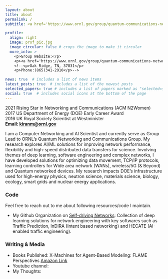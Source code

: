 ```yaml
---
layout: about
title: about
permalink: /
subtitle: <a href='https://www.ornl.gov/group/quantum-communications-networking'>Group Leader for Quantum Communications and Networking</a> at <b>Oak Ridge National Laboratory</b> 

profile:
  align: right
  image: prof_pic.jpg
  image_circular: false # crops the image to make it circular
  more_info: >
    <p>Group Website:</p>
    <p><a href='https://www.ornl.gov/group/quantum-communications-networking'>Quantum Communications and Networking</a></p>
    <!--<p>Oak Ridge, TN, 37831</p>
    <p>Phone:(865)341-2910</p>-->

news: true  # includes a list of news items
latest_posts: true  # includes a list of the newest posts
selected_papers: true # includes a list of papers marked as "selected={true}"
social: true  # includes social icons at the bottom of the page
---
```


2021 Rising Star in Networking and Communications (ACM N2Women)<br>
2017 US Department of Energy (DOE) Early Career Award<br>
2016 UK Royal Society Scientist at Westminister<br>
**Email: kiranm@ornl.gov**<br>

    
I am a Computer Networking and AI Scientist and currently serve as Group Lead to ORNL’s Quantum Networking and Communications Group. My research explores AI/ML solutions for improving network performance, flexibility and high-speed distributed data transfers for science. Involving themes of deep learning, software engineering and complex networks, I have developed solutions for optimizing data movement, TCP/IP protocols, learning controllers for Wide area network (WANs), wireless/5G (& Beyond) and Quantum networked devices. My research impacts DOE’s infrastructure used for high-energy physics, neutron science, materials science, biology, ecology, smart grids and nuclear energy applications.


<h3>Code</h3>
Feel free to reach out to me about following resources/code I maintain.
<ul>
  <li>My Github Organization on <a href="https://github.com/SelfDrivingNetworkLab">Self-driving Networks</a>: Collection of deep learning solutions for network engineering with key softwares such as Traffic Prediction, InDIRA (Intent based networking) and HECATE (AI-enabled traffic engineering).</li>
</ul>


<h3>Writing & Media </h3>
<ul>
   <li>Books Published: X-Machines for Agent-Based Modeling: FLAME Perspectives <a href='https://www.amazon.com/s?k=X-Machines+for+Agent-Based+Modeling%3A+FLAME+Perspectives&i=stripbooks&ref=nb_sb_noss'>Amazon Link</a> </li>
  <li>Youtube channel:<a href='Medium, PacketPushers'></a></li>
  <li>My Thoughts: <a href='Medium, PacketPushers'></a> </li>
</ul>


